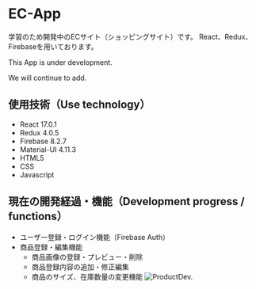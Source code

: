 # EC-App

学習のため開発中のECサイト（ショッピングサイト）です。
React、Redux、Firebaseを用いております。

This App is under development.

We will continue to add.

## 使用技術（Use technology）
* React 17.0.1
* Redux 4.0.5
* Firebase 8.2.7
* Material-UI 4.11.3
* HTML5
* CSS
* Javascript

## 現在の開発経過・機能（Development progress / functions）
* ユーザー登録・ログイン機能（Firebase Auth）
* 商品登録・編集機能
  - 商品画像の登録・プレビュー・削除
  - 商品登録内容の追加・修正編集
  - 商品のサイズ、在庫数量の変更機能
  ![ProductDev.](https://user-images.githubusercontent.com/80564526/112759418-d7992c80-902d-11eb-86fe-86745dd0d5e5.png)
